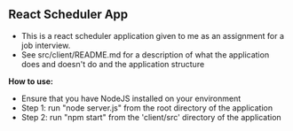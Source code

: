 ## React Scheduler App ##

* This is a react scheduler application given to me as an assignment for a job interview.
* See src/client/README.md for a description of what the application does and doesn't do and the application structure

**How to use:**

* Ensure that you have NodeJS installed on your environment
* Step 1: run "node server.js" from the root directory of the application
* Step 2: run "npm start" from the 'client/src' directory of the application